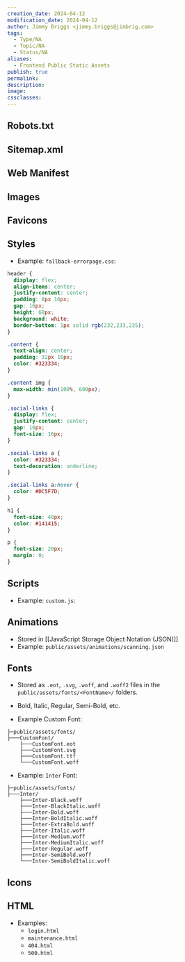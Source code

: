 ```yaml
---
creation_date: 2024-04-12
modification_date: 2024-04-12
author: Jimmy Briggs <jimmy.briggs@jimbrig.com>
tags:
  - Type/NA
  - Topic/NA
  - Status/NA
aliases:
  - Frontend Public Static Assets
publish: true
permalink:
description:
image:
cssclasses:
---
```


## Robots.txt

## Sitemap.xml

## Web Manifest

## Images

## Favicons

## Styles

- Example: `fallback-errorpage.css`:

```css
header {
  display: flex;
  align-items: center;
  justify-content: center;
  padding: 8px 16px;
  gap: 16px;
  height: 68px;
  background: white;
  border-bottom: 1px solid rgb(232,233,235);
}

.content {
  text-align: center;
  padding: 32px 16px;
  color: #323334;
}

.content img {
  max-width: min(100%, 600px);
}

.social-links {
  display: flex;
  justify-content: center;
  gap: 16px;
  font-size: 16px;
}

.social-links a {
  color: #323334;
  text-decoration: underline;
}

.social-links a:hover {
  color: #DC5F7D;
}

h1 {
  font-size: 40px;
  color: #141415;
}

p {
  font-size: 20px;
  margin: 0;
}
```

## Scripts

- Example: `custom.js`:

## Animations

- Stored in [[JavaScript Storage Object Notation (JSON)]]
- Example: `public/assets/animations/scanning.json`

## Fonts

- Stored as `.eot`, `.svg`, `.woff`, and `.woff2` files in the `public/assets/fonts/<FontName>/` folders.
- Bold, Italic, Regular, Semi-Bold, etc.

- Example Custom Font:

```plaintext
├─public/assets/fonts/
├───CustomFont/
    ├───CustomFont.eot
    ├───CustomFont.svg
    ├───CustomFont.ttf
    └───CustomFont.woff
```


- Example: `Inter` Font:

```plaintext
├─public/assets/fonts/
├───Inter/
    ├───Inter-Black.woff
    ├───Inter-BlackItalic.woff
    ├───Inter-Bold.woff
    ├───Inter-BoldItalic.woff
    ├───Inter-ExtraBold.woff
    ├───Inter-Italic.woff
    ├───Inter-Medium.woff
    ├───Inter-MediumItalic.woff
    ├───Inter-Regular.woff
    ├───Inter-SemiBold.woff
    └───Inter-SemiBoldItalic.woff
```

## Icons

## HTML

- Examples:
	- `login.html`
	- `maintenance.html`
	- `404.html`
	- `500.html`





